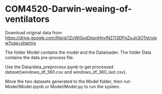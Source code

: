 # COM4520-Darwin-weaing-of-ventilators

Download original data from https://drive.google.com/file/d/1ZcWj0sgDppnHnvlNZ7j3DPnZoJn3OTnt/view?usp=sharing

The folder Model contains the model and the Dataloader. The folder Data contains the data pre-process file.

Use the Data/data_preprocess.ipynb to get processed dataset(windows_df_360.csv and windows_df_360_last.csv).

Move the two datasets generated to the Model folder, then run Model/Model.ipynb or Model/Model.py to run the system.
